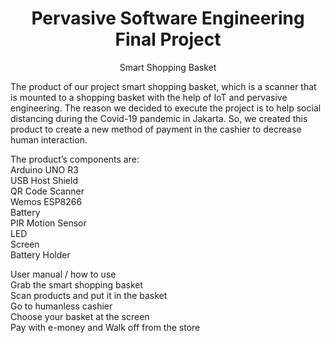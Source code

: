 <h1 align="center">
Pervasive Software Engineering Final Project
</h1>


<p align="center">
Smart Shopping Basket
</p>

The product of our project smart shopping basket, which is a scanner that is mounted to a shopping basket with the help of IoT and pervasive engineering. The reason we decided to execute the project is to help social distancing during the Covid-19 pandemic in Jakarta. So, we created this product to create a new method of payment in the cashier to decrease human interaction.

The product’s components are: <br/>
Arduino UNO R3 <br/>
USB Host Shield <br/>
QR Code Scanner <br/>
Wemos ESP8266 <br/>
Battery <br/>
PIR Motion Sensor <br/>
LED <br/>
Screen <br/>
Battery Holder <br/>

User manual / how to use <br/>
Grab the smart shopping basket <br/>
Scan products and put it in the basket <br/>
Go to humanless cashier <br/>
Choose your basket at the screen <br/>
Pay with e-money and Walk off from the store <br/>


